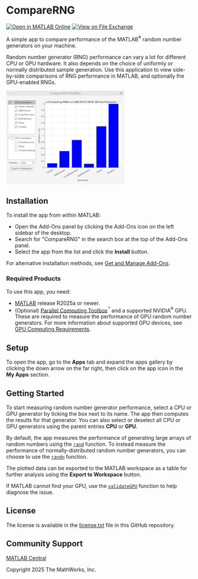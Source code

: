# CompareRNG

[![Open in MATLAB Online](https://www.mathworks.com/images/responsive/global/open-in-matlab-online.svg)](https://matlab.mathworks.com/open/github/v1?repo=BJTor/CompareRNG&file=CompareRNG.mlapp)
[![View on File Exchange](https://www.mathworks.com/matlabcentral/images/matlab-file-exchange.svg)](https://www.mathworks.com/matlabcentral/fileexchange/CompareRNG)

A simple app to compare performance of the MATLAB<sup>&reg;</sup> random number generators on your machine.

Random number generator (RNG) performance can vary a lot for different CPU or GPU hardware. It also depends on the choice of uniformly or normally distributed sample generation. Use this application to view side-by-side comparisons of RNG performance in MATLAB, and optionally the GPU-enabled RNGs.

![Screenshot](screenshot.png)


## Installation 
To install the app from within MATLAB:
* Open the Add-Ons panel by clicking the Add-Ons icon on the left sidebar of the desktop.
* Search for "CompareRNG" in the search box at the top of the Add-Ons panel.
* Select the app from the list and click the **Install** button.

For alternative installation methods, see [Get and Manage Add-Ons](https://www.mathworks.com/help/matlab/matlab_env/get-add-ons.html).

### Required Products
To use this app, you need:
* [MATLAB](https://www.mathworks.com/products/matlab.html) release R2025a or newer.
* (Optional) [Parallel Computing Toolbox](https://www.mathworks.com/products/parallel-computing.html)<sup>&trade;</sup> and a supported NVIDIA<sup>&reg;</sup> GPU. These are required to measure the performance of GPU random number generators. For more information about supported GPU devices, see [GPU Computing Requirements](https://www.mathworks.com/help/parallel-computing/gpu-computing-requirements.html).

## Setup
To open the app, go to the **Apps** tab and expand the apps gallery by clicking the down arrow on the far right, then click on the app icon in the **My Apps** section.

## Getting Started 
To start measuring random number generator performance, select a CPU or GPU
generator by ticking the box next to its name. The app then computes the 
results for that generator. You can also select or deselect all CPU or GPU 
generators using the parent entries **CPU** or **GPU**.

By default, the app measures the performance of generating large arrays of 
random numbers using the [`rand`](https://www.mathworks.com/help/matlab/ref/double.rand.html) function. 
To instead measure the performance of normally-distributed random number 
generators, you can choose to use the [`randn`](https://www.mathworks.com/help/matlab/ref/double.randn.html) function.

The plotted data can be exported to the MATLAB workspace as a table for 
further analysis using the **Export to Workspace** button.

If MATLAB cannot find your GPU, use the [`validateGPU`](https://www.mathworks.com/help/parallel-computing/validategpu.html) 
function to help diagnose the issue.

## License
The license is available in the [license.txt](license.txt) file in this GitHub repository.

## Community Support
[MATLAB Central](https://www.mathworks.com/matlabcentral)

Copyright 2025 The MathWorks, Inc.